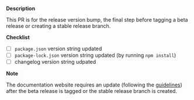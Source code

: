 **Description**

This PR is for the release version bump, the final step before tagging a beta release or creating a stable release branch.

**Checklist**

- [ ] `package.json` version string updated
- [ ] `package-lock.json` version string updated (by running `npm install`)
- [ ] changelog version string udpated

**Note**

The documentation website requires an update (following the [guidelines](https://cartavis.org/carta-frontend/docs/contributing/documentation-guidelines#versioning)) after the beta release is tagged or the stable release branch is created.
